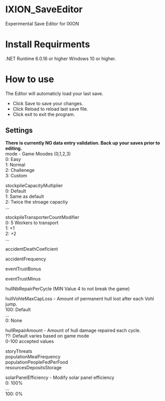 # IXION_SaveEditor
Experimental Save Editor for IXION
# Install Requirments #
.NET Runtime 6.0.16 or higher
Windows 10 or higher.
# How to use #
The Editor will automaticly load your last save. 
 - Click Save to save your changes.<BR>
 - Click Reload to reload last save file.<BR>
 - Click exit to exit the program. <BR>
## Settings ##
**There is currently NO data entry validation. Back up your saves prior to editing.**  
mode - Game Moodes (0,1,2,3)  
  0: Easy  
  1: Normal  
  2: Challenege  
  3: Custom  
    
stockpileCapacityMultiplier  
  0: Default  
  1: Same as default  
  2: Twice the stroage capactiy  
  ...  
    
stockpileTransporterCountModifier  
  0: 5 Workers to transport  
  1: +1  
  2: +2  
  ...  
    
accidentDeathCoeficient  
    
accidentFrequency  
    
eventTrustBonus  
    
eventTrustMinus  
    
hullNbRepairPerCycle (MIN Value 4 to not break the game)  
    
hullVohleMaxCapLoss - Amount of permanent hull lost after each Vohl jump.  
  100: Default  
  ...  
  0: None  
    
hullRepairAmount - Amount of hull damage repaired each cycle.  
  ??: Default varies based on game mode  
  0-100 accepted values  
  
storyThreats  
populationMealFrequency  
populationPeopleFedPerFood  
resourcesDepositsStorage  
  
solarPanelEfficiency - Modify solar panel efficiency  
  0: 100%  
  ...  
  100: 0%  
